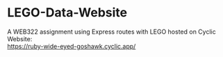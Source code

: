 # LEGO-Data-Website
A WEB322 assignment using Express routes with LEGO hosted on Cyclic  
Website:  
https://ruby-wide-eyed-goshawk.cyclic.app/
